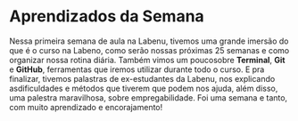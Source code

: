# Aprendizados da Semana
Nessa primeira semana de aula na Labenu, tivemos uma grande imersão do que é o curso na Labeno, como serão nossas próximas 25 semanas e como organizar nossa rotina diária. Também vimos um poucosobre **Terminal**, **Git** e **GitHub**, ferramentas que iremos utilizar durante todo o curso. E pra finalizar, tivemos palastras de ex-estudantes da Labenu, nos explicando asdificuldades e métodos que tiverem que podem nos ajuda, além disso, uma palestra maravilhosa, sobre empregabilidade. Foi uma semana e tanto, com muito aprendizado e encorajamento!